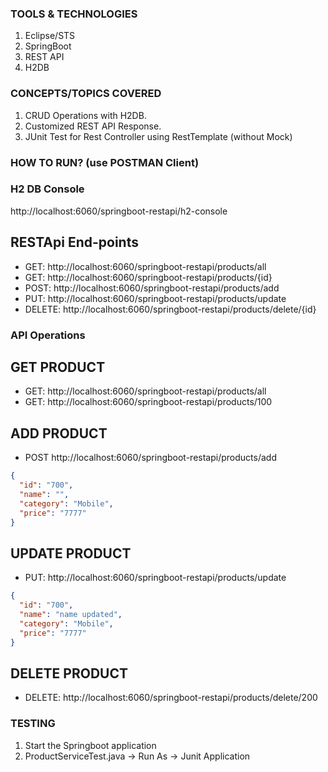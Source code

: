 ### TOOLS & TECHNOLOGIES
  1. Eclipse/STS
  2. SpringBoot
  3. REST API
  4. H2DB

### CONCEPTS/TOPICS COVERED
  1. CRUD Operations with H2DB. 
  2. Customized REST API Response.
  3. JUnit Test for Rest Controller using RestTemplate (without Mock)

### HOW TO RUN?  (use POSTMAN Client)
### H2 DB Console
http://localhost:6060/springboot-restapi/h2-console

## RESTApi End-points
* GET: http://localhost:6060/springboot-restapi/products/all
* GET: http://localhost:6060/springboot-restapi/products/{id}
* POST: http://localhost:6060/springboot-restapi/products/add
* PUT: http://localhost:6060/springboot-restapi/products/update
* DELETE: http://localhost:6060/springboot-restapi/products/delete/{id}

### API Operations
## GET PRODUCT
* GET: http://localhost:6060/springboot-restapi/products/all
* GET: http://localhost:6060/springboot-restapi/products/100

## ADD PRODUCT
* POST http://localhost:6060/springboot-restapi/products/add
``` json
{
  "id": "700",
  "name": "",
  "category": "Mobile",
  "price": "7777"
}
```

## UPDATE PRODUCT
* PUT: http://localhost:6060/springboot-restapi/products/update
``` json
{
  "id": "700",
  "name": "name updated",
  "category": "Mobile",
  "price": "7777"
}
```

## DELETE PRODUCT
* DELETE: http://localhost:6060/springboot-restapi/products/delete/200


### TESTING
1. Start the Springboot application
2. ProductServiceTest.java -> Run As -> Junit Application